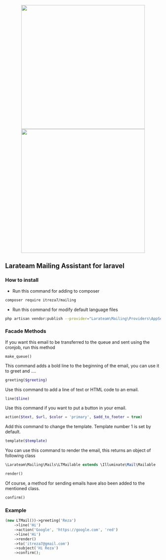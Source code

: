 <p align="center">
<img src="https://dl.larateam.net/EmailPackageEn.jpg" width="400">
<img src="https://dl.larateam.net/EmailPackageFa.jpg" width="400">
</p>


## Larateam Mailing Assistant for laravel
### How to install
- Run this command for adding to composer
```bash
composer require itreza7/mailing
```
- Run this command for modify default language files
```bash
php artisan vendor:publish --provider="Larateam\Mailing\Providers\AppServiceProvider"
```
### Facade Methods
If you want this email to be transferred to the queue and sent using the cronjob, run this method
```phps
make_queue()
```
This command adds a bold line to the beginning of the email, you can use it to greet and ....
```php
greeting($greeting)
```
Use this command to add a line of text or HTML code to an email.
```php
line($line)
```
Use this command if you want to put a button in your email.
```php
action($text, $url, $color = 'primary', $add_to_footer = true)
```
Add this command to change the template. Template number 1 is set by default.
```php
template($template)
```
You can use this command to render the email, this returns an object of following class 
```php
\Larateam\Mailing\Mails\LTMailable extends \Illuminate\Mail\Mailable
```
```php
render()
```
Of course, a method for sending emails have also been added to the mentioned class.
```php
confirm()
```
### Example
```php
(new LTMail())->greeting('Reza')
    ->line('Hi')
    ->action('Google', 'https://google.com', 'red')
    ->line('Hi')
    ->render()
    ->to('itreza7@gmail.com')
    ->subject('Hi Reza')
    ->confirm();
```
